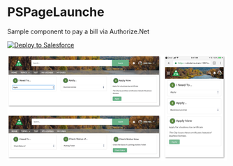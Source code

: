 # PSPageLaunche
Sample component to pay a bill via Authorize.Net

<a href="https://githubsfdeploy.herokuapp.com">
  <img alt="Deploy to Salesforce"
       src="https://raw.githubusercontent.com/afawcett/githubsfdeploy/master/deploy.png">
</a>

<br/>

![alt text](https://raw.githubusercontent.com/thedges/PSPageLauncher/master/PSPageLauncherSnapshot1.png "Sample Image")
